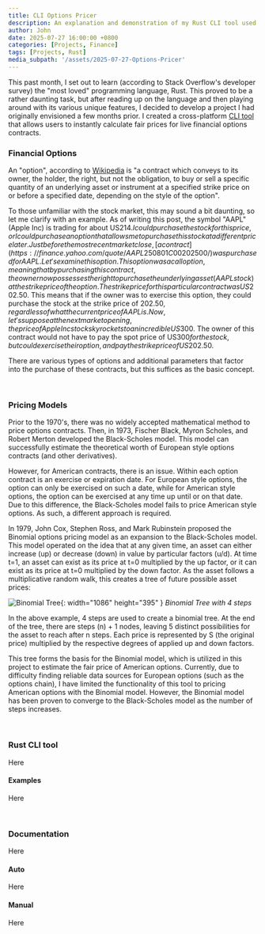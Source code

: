 ```yaml
---
title: CLI Options Pricer
description: An explanation and demonstration of my Rust CLI tool used to price financial options
author: John
date: 2025-07-27 16:00:00 +0800
categories: [Projects, Finance]
tags: [Projects, Rust]
media_subpath: '/assets/2025-07-27-Options-Pricer'
---
```



This past month, I set out to learn (according to Stack Overflow's developer survey) the "most loved" programming language, Rust. This proved to be a rather daunting task, but after reading up on the language and then playing around with its various unique features, I decided to develop a project I had originally envisioned a few months prior. I created a cross-platform [CLI tool](https://github.com/JohnDCode/JDA-CLI-Options-Pricer-Publish) that allows users to instantly calculate fair prices for live financial options contracts. 



### Financial Options

An "option", according to [Wikipedia](https://en.wikipedia.org/wiki/Option_(finance)) is "a contract which conveys to its owner, the holder, the right, but not the obligation, to buy or sell a specific quantity of an underlying asset or instrument at a specified strike price on or before a specified date, depending on the style of the option". 

To those unfamiliar with the stock market, this may sound a bit daunting, so let me clarify with an example. As of writing this post, the symbol "AAPL" (Apple Inc) is trading for about US$214. I could purchase the stock for this price, or I could purchase an option that allows me to purchase this stock at a different price later. Just before the most recent market close, [a contract](https://finance.yahoo.com/quote/AAPL250801C00202500/) was purchased for AAPL. Let's examine this option. This option was a call option, meaning that by purchasing this contract, the owner now possesses the right to purchase the underlying asset (AAPL stock) at the strike price of the option. The strike price for this particular contract was US$202.50. This means that if the owner was to exercise this option, they could purchase the stock at the strike price of $202.50, regardless of what the current price of AAPL is. Now, let's suppose at the next market opening, the price of Apple Inc stock skyrockets to an incredible US$300. The owner of this contract would not have to pay the spot price of US$300 for the stock, but could exercise their option, and pay the strike price of US$202.50. 

There are various types of options and additional parameters that factor into the purchase of these contracts, but this suffices as the basic concept. 

<br />

### Pricing Models

Prior to the 1970's, there was no widely accepted mathematical method to price options contracts. Then, in 1973, Fischer Black, Myron Scholes, and Robert Merton developed the Black-Scholes model. This model can successfully estimate the theoretical worth of European style options contracts (and other derivatives).

However, for American contracts, there is an issue. Within each option contract is an exercise or expiration date. For European style options, the option can only be exercised on such a date, while for American style options, the option can be exercised at any time up until or on that date. Due to this difference, the Black-Scholes model fails to price American style options. As such, a different approach is required.

In 1979, John Cox, Stephen Ross, and Mark Rubinstein proposed the Binomial options pricing model as an expansion to the Black-Scholes model. This model operated on the idea that at any given time, an asset can either increase (up) or decrease (down) in value by particular factors (u/d). At time t=1, an asset can exist as its price at t=0 multiplied by the up factor, or it can exist as its price at t=0 multiplied by the down factor. As the asset follows a multiplicative random walk, this creates a tree of future possible asset prices:

![Binomial Tree](/binomialTree.png){: width="1086" height="395" }
_Binomial Tree with 4 steps_

In the above example, 4 steps are used to create a binomial tree. At the end of the tree, there are steps (n) + 1 nodes, leaving 5 distinct possibilities for the asset to reach after n steps. Each price is represented by S (the original price) multiplied by the respective degrees of applied up and down factors.

This tree forms the basis for the Binomial model, which is utilized in this project to estimate the fair price of American options. Currently, due to difficulty finding reliable data sources for European options (such as the options chain), I have limited the functionality of this tool to pricing American options with the Binomial model. However, the Binomial model has been proven to converge to the Black-Scholes model as the number of steps increases.



<br />

### Rust CLI tool

Here


#### Examples

Here

<br />

### Documentation

Here


#### Auto

Here

#### Manual

Here
